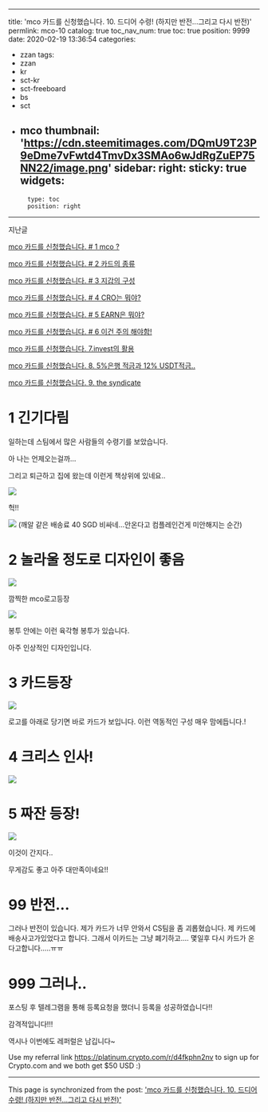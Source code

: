 
---
title: 'mco 카드를 신청했습니다. 10. 드디어 수령! (하지만 반전...그리고 다시 반전)'
permlink: mco-10
catalog: true
toc_nav_num: true
toc: true
position: 9999
date: 2020-02-19 13:36:54
categories:
- zzan
tags:
- zzan
- kr
- sct-kr
- sct-freeboard
- bs
- sct
- mco
thumbnail: 'https://cdn.steemitimages.com/DQmU9T23P9eDme7vFwtd4TmvDx3SMAo6wJdRgZuEP75NN22/image.png'
sidebar:
    right:
        sticky: true
widgets:
    -
        type: toc
        position: right
---


지난글

[mco 카드를 신청했습니다.  # 1 mco ?](https://steemit.com/jjm/@virus707/mco-1-mco)

[mco 카드를 신청했습니다. # 2 카드의 종류](https://steemit.com/jjm/@virus707/mco-2)

[mco 카드를 신청했습니다. # 3 지갑의 구성](https://steemit.com/jjm/@virus707/mco-3)

[mco 카드를 신청했습니다. # 4 CRO는 뭐야?](https://steemit.com/jjm/@virus707/mco-4-cro)

[mco 카드를 신청했습니다. # 5 EARN은 뭐야?](https://steemit.com/jjm/@virus707/mco-4-earn)

[mco 카드를 신청했습니다. # 6 이건 주의 해야함!](https://steemit.com/jjm/@virus707/mco-6)

[mco 카드를 신청했습니다. 7.invest의 활용](https://steemit.com/jjm/@virus707/mco-7-invest)

[mco 카드를 신청했습니다. 8. 5%은행 적금과  12% USDT적금..](https://steemit.com/jjm/@virus707/mco-8-5-12-usdt)

[mco 카드를 신청했습니다. 9. the syndicate](https://steemit.com/jjm/@virus707/mco-9-the-syndicate)


# 1 긴기다림

일하는데 스팀에서 많은 사람들의 수령기를 보았습니다.

아 나는 언제오는걸까... 

그리고 퇴근하고 집에 왔는데 이런게 책상위에 있네요..

![](https://cdn.steemitimages.com/DQmU9T23P9eDme7vFwtd4TmvDx3SMAo6wJdRgZuEP75NN22/image.png)

헉!!

![](https://cdn.steemitimages.com/DQmTvHafNJTEcvjZuAhPrE8RW1hYuyg1734A9ndVvUyjuGw/image.png)
(깨알 같은 배송료 40 SGD 비싸네...안온다고 컴플레인건게 미안해지는 순간)

# 2 놀라울 정도로 디자인이 좋음

![](https://cdn.steemitimages.com/DQmer9pEhy8mJtSfGL1wzdVG4Yomjs93pZU3JqqS8z45rnL/image.png)

깜찍한 mco로고등장

![](https://cdn.steemitimages.com/DQmUf93JH8LtQSTxnJuoxo65iMFUKz285hgqcSW6QrAuuWf/image.png)

봉투 안에는 이런 육각형 봉투가 있습니다.

아주 인상적인 디자인입니다.


# 3 카드등장

![](https://cdn.steemitimages.com/DQmQPamd2Da35TY13QM1r6aY66P651wtgh4bBhvGwXLrwLq/image.png)

로고를 아래로 당기면 바로 카드가 보입니다. 이런 역동적인 구성 매우 맘에듭니다.!


# 4 크리스 인사!

![](https://cdn.steemitimages.com/DQmVGzDMirpLbs7sVCb8M9RkbYZQNThXw48ZDaTSNc6gGvK/image.png)


# 5 짜잔 등장!

![](https://cdn.steemitimages.com/DQmeNU5MWgKrZBRGCyyNxeq7cnwYTGRm6HCEKZkHKL9cqLc/image.png)

이것이 간지다..

무게감도 좋고 아주 대만족이네요!!


# 99 반전...

그러나 반전이 있습니다. 제가 카드가 너무 안와서 CS팀을 좀 괴롭혔습니다.
제 카드에 배송사고가있었다고 합니다.
그래서 이카드는 그냥 폐기하고....
몇일후 다시 카드가 온다고합니다.....ㅠㅠ

# 999 그러나..

포스팅 후 텔레그램을 통해 등록요청을 했더니 등록을 성공하였습니다!!

감격적입니다!!!



역시나 이번에도 레퍼럴은 남깁니다~

Use my referral link https://platinum.crypto.com/r/d4fkphn2nv to sign up for Crypto.com and we both get $50 USD :)

- - -

This page is synchronized from the post: ['mco 카드를 신청했습니다. 10. 드디어 수령! (하지만 반전...그리고 다시 반전)'](https://steemit.com/@virus707/mco-10)
